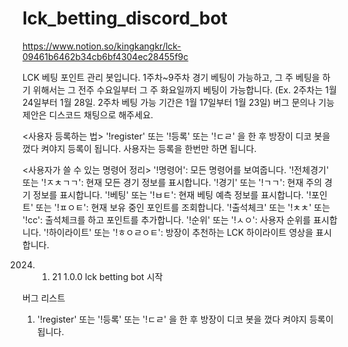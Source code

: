 # lck_betting_discord_bot


https://www.notion.so/kingkangkr/lck-09461b6462b34cb6bf4304ec28455f9c

LCK 베팅 포인트 관리 봇입니다.
1주차~9주차 경기 베팅이 가능하고, 그 주 베팅을 하기 위해서는 그 전주 수요일부터 그 주 화요일까지 베팅이 가능합니다.
(Ex. 2주차는 1월 24일부터 1월 28일. 2주차 베팅 가능 기간은 1월 17일부터 1월 23일)
버그 문의나 기능 제안은 디스코드 채팅으로 해주세요.


<사용자 등록하는 법>
 '!register' 또는 '!등록'  또는 '!ㄷㄹ' 을 한 후 방장이 디코 봇을 껐다 켜야지 등록이 됩니다. 사용자는 등록을 한번만 하면 됩니다.

<사용자가 쓸 수 있는 명령어 정리>
'!명령어': 모든 명령어를 보여줍니다.
'!전체경기' 또는 '!ㅈㅊㄱㄱ': 현재 모든 경기 정보를 표시합니다.
'!경기' 또는 '!ㄱㄱ': 현재 주의 경기 정보를 표시합니다.
'!베팅' 또는 '!ㅂㅌ': 현재 베팅 예측 정보를 표시합니다.
'!포인트' 또는 '!ㅍㅇㅌ': 현재 보유 중인 포인트를 조회합니다.
'!출석체크' 또는 '!ㅊㅊ' 또는 '!cc': 출석체크를 하고 포인트를 추가합니다.
'!순위' 또는 '!ㅅㅇ': 사용자 순위를 표시합니다.
'!하이라이트' 또는 '!ㅎㅇㄹㅇㅌ': 방장이 추천하는 LCK 하이라이트 영상을 표시합니다.

2024. 01. 21 1.0.0 lck betting bot 시작
         

버그 리스트
1. '!register' 또는 '!등록'  또는 '!ㄷㄹ' 을 한 후 방장이 디코 봇을 껐다 켜야지 등록이 됩니다.




